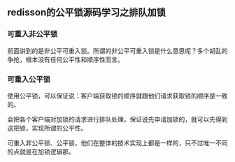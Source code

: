 ## redisson的公平锁源码学习之排队加锁

### 可重入非公平锁

前面讲到的是非公平可重入锁。所谓的非公平可重入锁是什么意思呢？多个胡乱的争抢，根本没有任何公平性和顺序性而言。

### 可重入公平锁

使用公平锁，可以保证说：客户端获取锁的顺序就跟他们请求获取锁的顺序是一致的。

会把各个客户端对加锁的请求进行排队处理，保证说先申请加锁的，就可以先得到这把锁，实现所谓的公平性。

可重入非公平锁、公平锁，他们在整体的技术实现上都是一样的，只不过唯一不同的点就是在加锁逻辑那。
